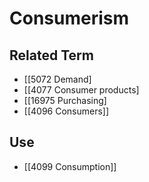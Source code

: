 # Consumerism  

## Related Term

- [[5072 Demand]
- [[4077 Consumer products]
- [[16975 Purchasing]
- [[4096 Consumers]]  

## Use

- [[4099 Consumption]]  


